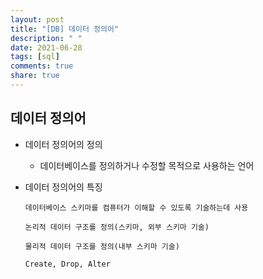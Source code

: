 ```yaml
---
layout: post
title: "[DB] 데이터 정의어"
description: " "
date: 2021-06-28
tags: [sql]
comments: true
share: true
---
```



## 데이터 정의어

- 데이터 정의어의 정의

  - 데이터베이스를 정의하거나 수정할 목적으로 사용하는 언어

- 데이터 정의어의 특징

      데이터베이스 스키마를 컴퓨터가 이해할 수 있도록 기술하는데 사용

      논리적 데이터 구조를 정의(스키마, 외부 스키마 기술)

      물리적 데이터 구조를 정의(내부 스키마 기술)

      Create, Drop, Alter
